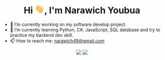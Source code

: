 ### <h1 align="center">Hi <img src="https://raw.githubusercontent.com/ABSphreak/ABSphreak/master/gifs/Hi.gif" width="30px">, I'm Narawich Youbua</h1>
- 🔭 I’m currently working on my software develop project.
- 🌱 I’m currently learning Python, C#, JavaScript, SQL database and try to practice my backend dev skill.
- 📫 How to reach me: narawich49@gmail.com


<p align="center">
  <img height="180em" src="https://github-readme-stats-eight-theta.vercel.app/api?username=MashMaleLLO&show_icons=true&theme=algolia&include_all_commits=true&count_private=true"/>
  <img height="180em" src="https://github-readme-stats-eight-theta.vercel.app/api/top-langs/?username=MashMaleLLO&layout=compact&langs_count=8&theme=algolia"/>
</a>
</p>
<!--
**MashMaleLLO/MashMaleLLO** is a ✨ _special_ ✨ repository because its `README.md` (this file) appears on your GitHub profile.

Here are some ideas to get you started:

- 🔭 I’m currently working on ...
- 🌱 I’m currently learning ...
- 👯 I’m looking to collaborate on ...
- 🤔 I’m looking for help with ...
- 💬 Ask me about ...
- 📫 How to reach me: ...
- 😄 Pronouns: ...
- ⚡ Fun fact: ...
-->
